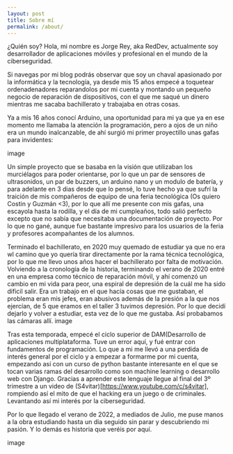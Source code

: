 ```yaml
---
layout: post
title: Sobre mí
permalink: /about/
---
```

¿Quién soy?
Hola, mi nombre es Jorge Rey, aka RedDev, actualmente soy desarrollador de aplicaciones móviles y profesional en el mundo de la ciberseguridad.

Si navegas por mi blog podrás observar que soy un chaval apasionado por la informática y la tecnología, ya desde mis 15 años empecé a toquetear ordenadenadores reparandolos por mi cuenta y montando un pequeño negocio de reparación de dispositivos, con el que me saqué un dinero mientras me sacaba bachillerato y trabajaba en otras cosas.

Ya a mis 16 años conocí Arduino, una oportunidad para mi ya que ya en ese momento me llamaba la atención la programación, pero a ojos de un niño era un mundo inalcanzable, de ahí surgió mi primer proyectillo unas gafas para invidentes:

image

Un simple proyecto que se basaba en la visión que utilizaban los murciélagos para poder orientarse, por lo que un par de sensores de ultrasonidos, un par de buzzers, un arduino nano y un modulo de batería, y para adelante en 3 dias desde que lo pensé, lo tuve hecho ya que sufrí la traición de mis compañeros de equipo de una feria tecnológica (Os quiero Costin y Guzmán <3), por lo que allí me presente con mis gafas, una escayola hasta la rodilla, y el día de mi cumpleaños, todo salió perfecto excepto que no sabía que necesitaba una documentación de proyecto. Por lo que no gané, aunque fue bastante impresivo para los usuarios de la feria y profesores acompañantes de los alumnos.

Terminado el bachillerato, en 2020 muy quemado de estudiar ya que no era wl camino que yo quería tirar directamente por la rama técnica tecnológica, por lo que me llevo unos años hacer el bachillerato por falta de motivación. Volviendo a la cronología de la historia, terminando el verano de 2020 entré en una empresa como técnico de reparación móvil, y ahí comenzó un cambio en mi vida para peor, una espiral de depresión de la cuál me ha sido dificil salir. Era un trabajo en el que hacía cosas que me gustaban, el problema eran mis jefes, eran abusivos además de la presión a la que nos ejercían, de 5 que eramos en el taller 3 tuvimos depresión. Por lo que decidí dejarlo y volver a estudiar, esta vez de lo que me gustaba. Así probabamos las cámaras allí. image

Tras esta temporada, empecé el ciclo superior de DAM(Desarrollo de aplicaciones multiplataforma. Tuve un error aquí, y fué entrar con fundamentos de programación. Lo que a mi me llevó a una perdida de interés general por el ciclo y a empezar a formarme por mi cuenta, empezando así con un curso de python bastante interesante en el que se tocan varias ramas del desarrollo como son machine learning o desarrollo web con Django. Gracias a aprender este lenguaje llegue al final del 3º trimestre a un video de (S4vitar)[https://www.youtube.com/c/s4vitar], rompiendo así el mito de que el hacking era un juego o de criminales. Levantando así mi interés por la ciberseguridad.

Por lo que llegado el verano de 2022, a mediados de Julio, me puse manos a la obra estudiando hasta un dia seguido sin parar y descubriendo mi pasión. Y lo demás es historia que veréis por aquí.

image
